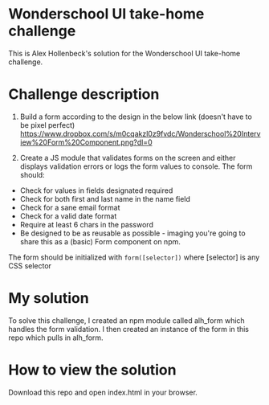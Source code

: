 # Wonderschool UI take-home challenge
This is Alex Hollenbeck's solution for the Wonderschool UI take-home challenge.

# Challenge description
1. Build a form according to the design in the below link (doesn't have to be pixel perfect) 
https://www.dropbox.com/s/m0cqakzl0z9fvdc/Wonderschool%20Interview%20Form%20Component.png?dl=0

2. Create a JS module that validates forms on the screen and either displays validation errors or logs the form values to console. 
The form should: 
* Check for values in fields designated required 
* Check for both first and last name in the name field 
* Check for a sane email format 
* Check for a valid date format 
* Require at least 6 chars in the password 
* Be designed to be as reusable as possible - imaging you're going to share this as a (basic) Form component on npm.

The form should be initialized with `form([selector])` where [selector] is any CSS selector

# My solution
To solve this challenge, I created an npm module called alh_form which handles the form validation. I then created an instance of the form in this repo which pulls in alh_form.

# How to view the solution
Download this repo and open index.html in your browser.
